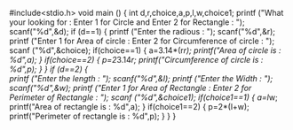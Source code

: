 #include<stdio.h>
void main ()
{
	int d,r,choice,a,p,l,w,choice1;
	printf ("What your looking for : Enter 1 for Circle and Enter 2 for Rectangle : ");
	scanf("%d",&d);
if (d==1)
	{
		printf ("Enter the radious : ");
		scanf("%d",&r);
		printf ("Enter 1 for Area of circle : Enter 2 for Circumference of circle : ");
		scanf ("%d",&choice);
		if(choice==1)
		{
		a=3.14*(r*r);
		printf("Area of circle is : %d",a);
		}
		if(choice==2)
		{
		p=2*3.14*r;
		printf("Circumference of circle is : %d",p);
		}
	}
if (d==2)
	{	
		printf ("Enter the length : ");
		scanf("%d",&l);
		printf ("Enter the Width : ");
		scanf("%d",&w);
		printf ("Enter 1 for Area of Rectangle : Enter 2 for Perimeter of Rectangle : ");
		scanf ("%d",&choice1);
		if(choice1==1)
		{
		a=l*w;
		printf("Area of rectangle is : %d",a);
		}
		if(choice1==2)
		{
		p=2*(l+w);
		printf("Perimeter of rectangle is : %d",p);
		}
	}
}
